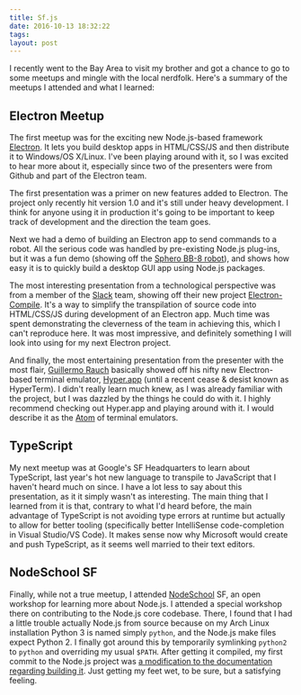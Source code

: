 ```yaml
---
title: Sf.js
date: 2016-10-13 18:32:22
tags:
layout: post
---
```


I recently went to the Bay Area to visit my brother and got a chance to go to
some meetups and mingle with the local nerdfolk. Here's a summary of the
meetups I attended and what I learned:

## Electron Meetup

The first meetup was for the exciting new Node.js-based framework
[Electron](electron.atom.io). It lets you build desktop apps in HTML/CSS/JS
and then distribute it to Windows/OS X/Linux. I've been playing around with
it, so I was excited to hear more about it, especially since two of the
presenters were from Github and part of the Electron team.

The first presentation was a primer on new features added to Electron. The
project only recently hit version 1.0 and it's still under heavy development.
I think for anyone using it in production it's going to be important to keep
track of development and the direction the team goes.

Next we had a demo of building an Electron app to send commands to a robot.
All the serious code was handled by pre-existing Node.js plug-ins, but it was
a fun demo (showing off the
[Sphero BB-8 robot](http://store.sphero.com/products/bb-8-by-sphero)), and
shows how easy it is to quickly build a desktop GUI app using Node.js
packages.

The most interesting presentation from a technological perspective was
from a member of the [Slack](https://slack.com) team, showing off their new
project [Electron-Compile](https://github.com/electron/electron-compile).
It's a way to simplify the transpilation of source code into HTML/CSS/JS
during development of an Electron app. Much time was spent demonstrating
the cleverness of the team in achieving this, which I can't reproduce here.
It was most impressive, and definitely something I will look into using for
my next Electron project.

And finally, the most entertaining presentation from the presenter with the
most flair, [Guillermo Rauch](https://twitter.com/rauchg) basically showed
off his nifty new Electron-based terminal emulator,
[Hyper.app](https://github.com/zeit/hyper) (until a recent cease & desist
known as HyperTerm). I didn't really learn much knew, as I was already
familiar with the project, but I was dazzled by the things he could do with
it. I highly recommend checking out Hyper.app and playing around with it.
I would describe it as the [Atom](https://atom.io) of terminal emulators.

## TypeScript

My next meetup was at Google's SF Headquarters to learn about TypeScript,
last year's hot new language to transpile to JavaScript that I haven't heard
much on since. I have a lot less to say about this presentation, as it it
simply wasn't as interesting. The main thing that I learned from it is that,
contrary to what I'd heard before, the main advantage of TypeScript is not
avoiding type errors at runtime but actually to allow for better tooling
(specifically better IntelliSense code-completion in Visual Studio/VS Code).
It makes sense now why Microsoft would create and push TypeScript, as it
seems well married to their text editors.

## NodeSchool SF

Finally, while not a true meetup, I attended
[NodeSchool](http://nodeschool.io) SF, an open workshop for learning more
about Node.js. I attended a special workshop there on contributing to the
Node.js core codebase. There, I found that I had a little trouble actually
Node.js from source because on my Arch Linux installation Python 3 is named
simply `python`, and the Node.js make files expect Python 2. I finally got
around this by temporarily symlinking `python2` to `python` and overriding my
usual `$PATH`. After getting it compiled, my first commit to the Node.js
project was [a modification to the documentation regarding building it](https://github.com/nodejs/node/commit/7f7502d901e8eb9db5213121a6b0a9d4f825d23c).
Just getting my feet wet, to be sure, but a satisfying feeling.
